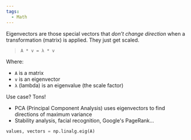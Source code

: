 ```yaml
---
tags:
  - Math
---
```

Eigenvectors are those special vectors that _don’t change direction_ when a transformation (matrix) is applied. They just get scaled.

> `A * v = λ * v`

Where:
- `A` is a matrix
- `v` is an eigenvector
- `λ` (lambda) is an eigenvalue (the scale factor)

Use case? Tons!
- PCA (Principal Component Analysis) uses eigenvectors to find directions of maximum variance
- Stability analysis, facial recognition, Google's PageRank...

```Python
values, vectors = np.linalg.eig(A)
```
